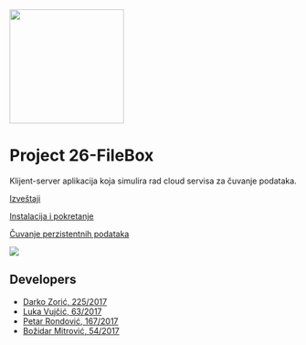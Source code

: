 <img src="https://gitlab.com/matf-bg-ac-rs/course-rs/projects-2020-2021/26-filebox/-/raw/master/client/resources/images/FileBox_1.png" width="200" height="200">

# Project 26-FileBox

Klijent-server aplikacija koja simulira rad cloud servisa za čuvanje podataka.

[Izveštaji](https://gitlab.com/matf-bg-ac-rs/course-rs/projects-2020-2021/26-filebox/-/wikis/Izve%C5%A1taji)

[Instalacija i pokretanje](https://gitlab.com/matf-bg-ac-rs/course-rs/projects-2020-2021/26-filebox/-/wikis/Instalacija-i-pokretanje)

[Čuvanje perzistentnih podataka](https://gitlab.com/matf-bg-ac-rs/course-rs/projects-2020-2021/26-filebox/-/wikis/%C4%8Cuvanje-perzistentnih-podataka)

![](https://gitlab.com/matf-bg-ac-rs/course-rs/projects-2020-2021/26-filebox/-/wikis/uploads/1ae2a8aa64babac878adf7e31f589a21/fileBox.png)



## Developers

- [Darko Zorić, 225/2017](https://gitlab.com/HyperGemini)
- [Luka Vujčić, 63/2017](https://gitlab.com/LukaVujcic)
- [Petar Rondović, 167/2017](https://gitlab.com/mi17167)
- [Božidar Mitrović, 54/2017](https://gitlab.com/wade_wilson)


